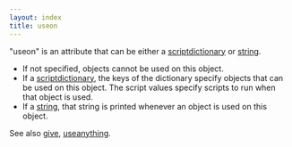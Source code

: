 ```yaml
---
layout: index
title: useon
---
```


"useon" is an attribute that can be either a [scriptdictionary](../types/scriptdictionary.html) or [string](../types/string.html).

-   If not specified, objects cannot be used on this object.
-   If a [scriptdictionary](../types/scriptdictionary.html), the keys of the dictionary specify objects that can be used on this object. The script values specify scripts to run when that object is used.
-   If a [string](../types/string.html), that string is printed whenever an object is used on this object.

See also [give](give.html), [useanything](useanything.html).
